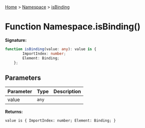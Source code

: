 [Home](../../../index.md) &gt; [Namespace](../../namespace.md) &gt; [isBinding](./isbinding_1.md)

# Function Namespace.isBinding()

<b>Signature:</b>

```typescript
function isBinding(value: any): value is {
        ImportIndex: number;
        Element: Binding;
    };
```

## Parameters

|  Parameter | Type | Description |
|  --- | --- | --- |
|  value | `any` |  |

<b>Returns:</b>

`value is {
        ImportIndex: number;
        Element: Binding;
    }`

